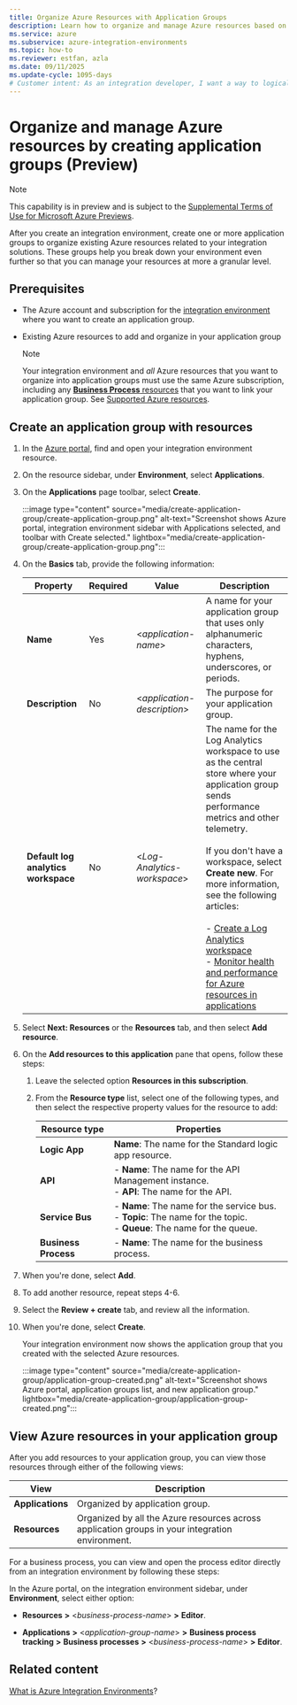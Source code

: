 ```yaml
---
title: Organize Azure Resources with Application Groups
description: Learn how to organize and manage Azure resources based on your integration solutions by creating application groups.
ms.service: azure
ms.subservice: azure-integration-environments
ms.topic: how-to
ms.reviewer: estfan, azla
ms.date: 09/11/2025
ms.update-cycle: 1095-days
# Customer intent: As an integration developer, I want a way to logically organize and manage the Azure resources related to my organization's integration solutions.
---
```


# Organize and manage Azure resources by creating application groups (Preview)

> [!NOTE]
>
> This capability is in preview and is subject to the 
> [Supplemental Terms of Use for Microsoft Azure Previews](https://azure.microsoft.com/support/legal/preview-supplemental-terms/).

After you create an integration environment, create one or more application groups to organize existing Azure resources related to your integration solutions. These groups help you break down your environment even further so that you can manage your resources at more a granular level.

## Prerequisites

- The Azure account and subscription for the [integration environment](create-integration-environment.md) where you want to create an application group.

- Existing Azure resources to add and organize in your application group

  > [!NOTE]
  >
  > Your integration environment and *all* Azure resources that you want to organize 
  > into application groups must use the same Azure subscription, including any 
  > [**Business Process** resources](../business-process-tracking/overview.md) 
  > that you want to link your application group. See 
  > [Supported Azure resources](overview.md#supported-resources).

<a name="create-application-group"></a>

## Create an application group with resources

1. In the [Azure portal](https://portal.azure.com), find and open your integration environment resource.

1. On the resource sidebar, under **Environment**, select **Applications**.

1. On the **Applications** page toolbar, select **Create**.

   :::image type="content" source="media/create-application-group/create-application-group.png" alt-text="Screenshot shows Azure portal, integration environment sidebar with Applications selected, and toolbar with Create selected." lightbox="media/create-application-group/create-application-group.png":::

1. On the **Basics** tab, provide the following information:

   | Property | Required | Value | Description |
   |----------|----------|-------|-------------|
   | **Name** | Yes | <*application-name*> | A name for your application group that uses only alphanumeric characters, hyphens, underscores, or periods. |
   | **Description** | No | <*application-description*> | The purpose for your application group. |
   | **Default log analytics workspace** | No | <*Log-Analytics-workspace*> | The name for the Log Analytics workspace to use as the central store where your application group sends performance metrics and other telemetry. <br><br>If you don't have a workspace, select **Create new**. For more information, see the following articles: <br><br>- [Create a Log Analytics workspace](/azure/azure-monitor/logs/quick-create-workspace?tabs=azure-portal) <br>- [Monitor health and performance for Azure resources in applications](monitor-resources-create-alerts.md) |

1. Select **Next: Resources** or the **Resources** tab, and then select **Add resource**.

1. On the **Add resources to this application** pane that opens, follow these steps:

   1. Leave the selected option **Resources in this subscription**.

   1. From the **Resource type** list, select one of the following types, and then select the respective property values for the resource to add:

      | Resource type | Properties |
      |---------------|------------|
      | **Logic App** | **Name**: The name for the Standard logic app resource. |
      | **API** | - **Name**: The name for the API Management instance. <br>- **API**: The name for the API. |
      | **Service Bus** | - **Name**: The name for the service bus. <br>- **Topic**: The name for the topic. <br>- **Queue**: The name for the queue. |
      | **Business Process** | - **Name**: The name for the business process. |

1. When you're done, select **Add**.

1. To add another resource, repeat steps 4-6.

1. Select the **Review + create** tab, and review all the information.

1. When you're done, select **Create**.

   Your integration environment now shows the application group that you created with the selected Azure resources.

   :::image type="content" source="media/create-application-group/application-group-created.png" alt-text="Screenshot shows Azure portal, application groups list, and new application group." lightbox="media/create-application-group/application-group-created.png":::

## View Azure resources in your application group

After you add resources to your application group, you can view those resources through either of the following views:

| View | Description |
|------|-------------|
| **Applications** | Organized by application group. |
| **Resources** | Organized by all the Azure resources across application groups in your integration environment. |

For a business process, you can view and open the process editor directly from an integration environment by following these steps:

In the Azure portal, on the integration environment sidebar, under **Environment**, select either option: 

- **Resources** **>** <*business-process-name*> **>** **Editor**.

- **Applications** **>** <*application-group-name*> **>** **Business process tracking** **>** **Business processes** **>** <*business-process-name*> **>** **Editor**.

## Related content

[What is Azure Integration Environments](overview.md)?
